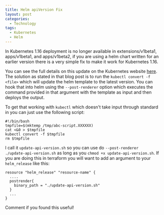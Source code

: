 ```yaml
---
title: Helm apiVersion Fix
layout: post
categories:
  - Technology
tags:
  - Kubernetes
  - Helm
---
```


In Kubernetes 1.16 deployment is no longer available in extensions/v1beta1, apps/v1beta1, and apps/v1beta2, if you are using a helm chart written for an earlier version there is a very simple fix to make it work for Kubernetes 1.16.<!-- more -->

You can see the full details on this update on the Kubernetes website [here](https://kubernetes.io/blog/2019/07/18/api-deprecations-in-1-16/). The solution as stated in that blog post is to run the `kubectl convert -f <file>` which will update the helm template to the latest version. You can hook that into helm using the `--post-renderer` option which executes the command provided in that argument with the template as input and then deploys the output.

To get that working with `kubectl` which doesn't take input through standard in you can just use the following script:
```
#!/bin/bash
tmpfile=$(mktemp /tmp/abc-script.XXXXXX)
cat <&0 > $tmpfile
kubectl convert -f $tmpfile
rm $tmpfile
```
I call it `update-api-version.sh` so you can use do `--post-renderer ./update-api-version.sh` as long as you `chmod +x update-api-version.sh`. If you are doing this in terraform you will want to add an argument to your `helm_release` like this:

```
resource "helm_release" "resource-name" {
  ....
  postrender{
    binary_path = "./update-api-version.sh"
  }
  ...
}
```

Comment if you found this useful!